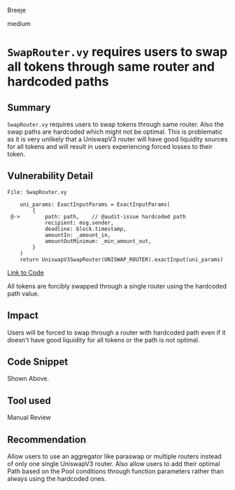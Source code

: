 Breeje

medium

# `SwapRouter.vy` requires users to swap all tokens through same router and hardcoded paths

## Summary

`SwapRouter.vy` requires users to swap tokens through same router. Also the swap paths are hardcoded which might not be optimal. This is problematic as it is very unlikely that a UniswapV3 router will have good liquidity sources for all tokens and will result in users experiencing forced losses to their token.

## Vulnerability Detail

```solidity
File: SwapRouter.vy

    uni_params: ExactInputParams = ExactInputParams(
        {
 @->        path: path,    // @audit-issue hardcoded path
            recipient: msg.sender,
            deadline: block.timestamp,
            amountIn: _amount_in,
            amountOutMinimum: _min_amount_out,
        }
    )
    return UniswapV3SwapRouter(UNISWAP_ROUTER).exactInput(uni_params)

```
[Link to Code](https://github.com/sherlock-audit/2023-06-unstoppable/blob/main/unstoppable-dex-audit/contracts/margin-dex/SwapRouter.vy#L111-L120)

All tokens are forcibly swapped through a single router using the hardcoded path value.

## Impact

Users will be forced to swap through a router with hardcoded path even if it doesn't have good liquidity for all tokens or the path is not optimal.

## Code Snippet

Shown Above.

## Tool used

Manual Review

## Recommendation

Allow users to use an aggregator like paraswap or multiple routers instead of only one single UniswapV3 router. Also allow users to add their optimal Path based on the Pool conditions through function parameters rather than always using the hardcoded ones.